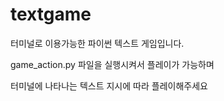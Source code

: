 # textgame
터미널로 이용가능한 파이썬 텍스트 게임입니다.

game_action.py 파일을 실행시켜서 플레이가 가능하며

터미널에 나타나는 텍스트 지시에 따라 플레이해주세요
